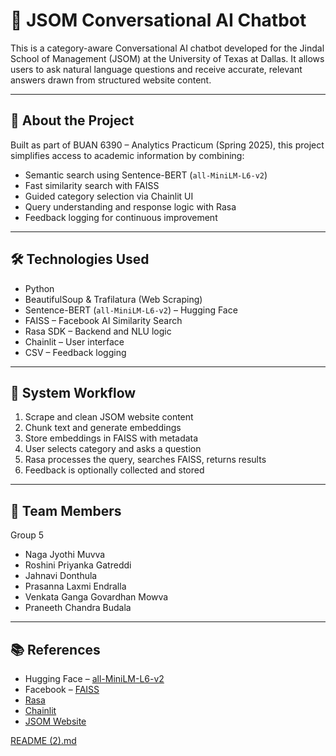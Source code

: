# 🤖 JSOM Conversational AI Chatbot
 
This is a category-aware Conversational AI chatbot developed for the Jindal School of Management (JSOM) at the University of Texas at Dallas. It allows users to ask natural language questions and receive accurate, relevant answers drawn from structured website content.
 
---
 
## 📘 About the Project
 
Built as part of BUAN 6390 – Analytics Practicum (Spring 2025), this project simplifies access to academic information by combining:
 
- Semantic search using Sentence-BERT (`all-MiniLM-L6-v2`)
- Fast similarity search with FAISS
- Guided category selection via Chainlit UI
- Query understanding and response logic with Rasa
- Feedback logging for continuous improvement
 
---
 
## 🛠 Technologies Used
 
- Python  
- BeautifulSoup & Trafilatura (Web Scraping)  
- Sentence-BERT (`all-MiniLM-L6-v2`) – Hugging Face  
- FAISS – Facebook AI Similarity Search  
- Rasa SDK – Backend and NLU logic  
- Chainlit – User interface  
- CSV – Feedback logging  
 
---
 
## 🧱 System Workflow
 
1. Scrape and clean JSOM website content  
2. Chunk text and generate embeddings  
3. Store embeddings in FAISS with metadata  
4. User selects category and asks a question  
5. Rasa processes the query, searches FAISS, returns results  
6. Feedback is optionally collected and stored
 
---
 
## 👥 Team Members
 
Group 5  
- Naga Jyothi Muvva  
- Roshini Priyanka Gatreddi  
- Jahnavi Donthula  
- Prasanna Laxmi Endralla  
- Venkata Ganga Govardhan Mowva  
- Praneeth Chandra Budala
 
---
 
## 📚 References
 
- Hugging Face – [all-MiniLM-L6-v2](https://huggingface.co/sentence-transformers/all-MiniLM-L6-v2)  
- Facebook – [FAISS](https://github.com/facebookresearch/faiss)  
- [Rasa](https://rasa.com/)  
- [Chainlit](https://docs.chainlit.io/)  
- [JSOM Website](https://jindal.utdallas.edu/)

[README (2).md](https://github.com/user-attachments/files/21112784/README.2.md)
